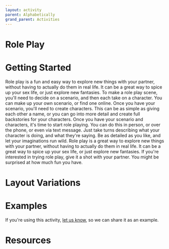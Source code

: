 ```yaml
---
layout: activity
parent: Alphabetically
grand_parent: Activities
---
```


# Role Play

# Getting Started

Role play is a fun and easy way to explore new things with your partner, without having to actually do them in real life. It can be a great way to spice up your sex life, or just explore new fantasies. To make a role play scene, you'll need to decide on a scenario, and then each take on a character. You can make up your own scenario, or find one online. Once you have your scenario, you'll need to create characters. This can be as simple as giving each other a name, or you can go into more detail and create full backstories for your characters. Once you have your scenario and characters, it's time to start role playing. You can do this in person, or over the phone, or even via text message. Just take turns describing what your character is doing, and what they're saying. Be as detailed as you like, and let your imaginations run wild. Role play is a great way to explore new things with your partner, without having to actually do them in real life. It can be a great way to spice up your sex life, or just explore new fantasies. If you're interested in trying role play, give it a shot with your partner. You might be surprised at how much fun you have.

# Layout Variations
# Examples
If you're using this activity, [let us know](https://github.com/Standards-and-Practices/structured-rapid-development/issues/new?assignees=&labels=documentation&template=example-submission.md&title=Example+of+%5Byour+pattern+here%5D), so we can share it as an example.
# Resources